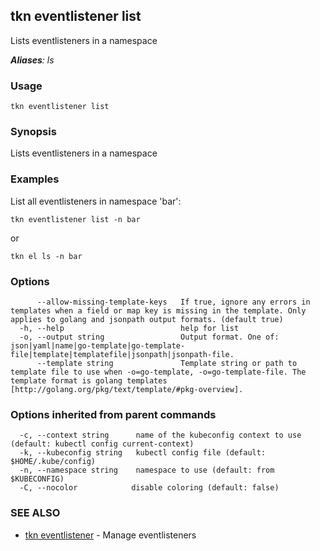 ## tkn eventlistener list

Lists eventlisteners in a namespace

***Aliases**: ls*

### Usage

```
tkn eventlistener list
```

### Synopsis

Lists eventlisteners in a namespace

### Examples

List all eventlisteners in namespace 'bar':

	tkn eventlistener list -n bar

or

	tkn el ls -n bar


### Options

```
      --allow-missing-template-keys   If true, ignore any errors in templates when a field or map key is missing in the template. Only applies to golang and jsonpath output formats. (default true)
  -h, --help                          help for list
  -o, --output string                 Output format. One of: json|yaml|name|go-template|go-template-file|template|templatefile|jsonpath|jsonpath-file.
      --template string               Template string or path to template file to use when -o=go-template, -o=go-template-file. The template format is golang templates [http://golang.org/pkg/text/template/#pkg-overview].
```

### Options inherited from parent commands

```
  -c, --context string      name of the kubeconfig context to use (default: kubectl config current-context)
  -k, --kubeconfig string   kubectl config file (default: $HOME/.kube/config)
  -n, --namespace string    namespace to use (default: from $KUBECONFIG)
  -C, --nocolor            disable coloring (default: false)
```

### SEE ALSO

* [tkn eventlistener](tkn_eventlistener.md)	 - Manage eventlisteners

